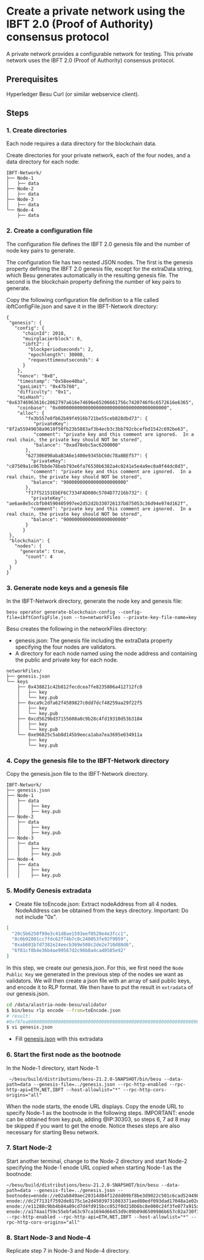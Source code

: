 # Create a private network using the IBFT 2.0 (Proof of Authority) consensus protocol

A private network provides a configurable network for testing. This private network uses the IBFT 2.0 (Proof of Authority) consensus protocol.

## Prerequisites
Hyperledger Besu
Curl (or similar webservice client).

## Steps

### 1. Create directories
Each node requires a data directory for the blockchain data.

Create directories for your private network, each of the four nodes, and a data directory for each node:
```
IBFT-Network/
├── Node-1
│   ├── data
├── Node-2
│   ├── data
├── Node-3
│   ├── data
└── Node-4
    ├── data
```
### 2. Create a configuration file
The configuration file defines the IBFT 2.0 genesis file and the number of node key pairs to generate.

The configuration file has two nested JSON nodes. The first is the genesis property defining the IBFT 2.0 genesis file, except for the extraData string, which Besu generates automatically in the resulting genesis file. The second is the blockchain property defining the number of key pairs to generate.

Copy the following configuration file definition to a file called ibftConfigFile.json and save it in the IBFT-Network directory:
```
{
 "genesis": {
   "config": {
      "chainId": 2018,
      "muirglacierblock": 0,
      "ibft2": {
        "blockperiodseconds": 2,
        "epochlength": 30000,
        "requesttimeoutseconds": 4
      }
    },
    "nonce": "0x0",
    "timestamp": "0x58ee40ba",
    "gasLimit": "0x47b760",
    "difficulty": "0x1",
    "mixHash": "0x63746963616c2062797a616e74696e65206661756c7420746f6c6572616e6365",
    "coinbase": "0x0000000000000000000000000000000000000000",
    "alloc": {
       "fe3b557e8fb62b89f4916b721be55ceb828dbd73": {
          "privateKey": "8f2a55949038a9610f50fb23b5883af3b4ecb3c3bb792cbcefbd1542c692be63",
          "comment": "private key and this comment are ignored.  In a real chain, the private key should NOT be stored",
          "balance": "0xad78ebc5ac6200000"
       },
       "627306090abaB3A6e1400e9345bC60c78a8BEf57": {
         "privateKey": "c87509a1c067bbde78beb793e6fa76530b6382a4c0241e5e4a9ec0a0f44dc0d3",
         "comment": "private key and this comment are ignored.  In a real chain, the private key should NOT be stored",
         "balance": "90000000000000000000000"
       },
       "f17f52151EbEF6C7334FAD080c5704D77216b732": {
         "privateKey": "ae6ae8e5ccbfb04590405997ee2d52d2b330726137b875053c36d94e974d162f",
         "comment": "private key and this comment are ignored.  In a real chain, the private key should NOT be stored",
         "balance": "90000000000000000000000"
       }
      }
 },
 "blockchain": {
   "nodes": {
     "generate": true,
       "count": 4
   }
 }
}
```
### 3. Generate node keys and a genesis file
In the IBFT-Network directory, generate the node key and genesis file:
```
besu operator generate-blockchain-config --config-file=ibftConfigFile.json --to=networkFiles --private-key-file-name=key
```
Besu creates the following in the networkFiles directory:

- genesis.json: The genesis file including the extraData property specifying the four nodes are validators.
- A directory for each node named using the node address and containing the public and private key for each node.
```
networkFiles/
├── genesis.json
└── keys
    ├── 0x438821c42b812fecdcea7fe8235806a412712fc0
    │   ├── key
    │   └── key.pub
    ├── 0xca9c2dfa62f4589827c0dd7dcf48259aa29f22f5
    │   ├── key
    │   └── key.pub
    ├── 0xcd5629bd37155608a0c9b28c4fd19310d53b3184
    │   ├── key
    │   └── key.pub
    └── 0xe96825c5ab8d145b9eeca1aba7ea3695e034911a
        ├── key
        └── key.pub
```
### 4. Copy the genesis file to the IBFT-Network directory
  
Copy the genesis.json file to the IBFT-Network directory.

```
IBFT-Network/
├── genesis.json
├── Node-1
│   ├── data
│   │    ├── key
│   │    ├── key.pub
├── Node-2
│   ├── data
│   │    ├── key
│   │    ├── key.pub
├── Node-3
│   ├── data
│   │    ├── key
│   │    ├── key.pub
├── Node-4
│   ├── data
│   │    ├── key
│   │    ├── key.pub
```
### 5. Modify Genesis extradata
* Create file toEncode.json:
Extract nodeAddress from all 4 nodes. NodeAddress can be obtained from the keys directory. Important: Do not include "0x".

```json
[
  "20c5b6250f99e3c41d8ae1593eef0520e4e3fcc1",
  "8c0b92801cc7fdc62f74b7c0c248053fe92f9959",
  "0xab601b7d7382e24eecb369e508c2de2e710d88d6",
  "6f81cf8b4e36b4ae99567d2c96b8a4ca40585e92"
]
```

In this step, we create our genesis.json. For this, we first need the `Node Public Key` we generated in the previous step of the nodes we want as validators. We will then create a json file with an array of said public keys, and encode it to RLP format. We then have to put the result in `extradata` of our genesis.json.

```sh
cd /data/alastria-node-besu/validator
$ bin/besu rlp encode --from=toEncode.json
# result:
#0xf87ea00000000000000000000000000000000000000000000000000000000000000000f854948c0b92801cc7fdc62f74b7c0c248053fe92f99599420c5b6250f99e3c41d8ae1593eef0520e4e3fcc194ab601b7d7382e24eecb369e508c2de2e710d88d6946f81cf8b4e36b4ae99567d2c96b8a4ca40585e92808400000000c0
$ vi genesis.json
```

* Fill [genesis.json](../configs/genesis.json) with this extradata


### 6. Start the first node as the bootnode
In the Node-1 directory, start Node-1:
```
 ~/besu/build/distributions/besu-21.2.0-SNAPSHOT/bin/besu --data-path=data --genesis-file=../genesis.json --rpc-http-enabled --rpc-http-api=ETH,NET,IBFT --host-allowlist="*" --rpc-http-cors-origins="all"
```
When the node starts, the enode URL displays. Copy the enode URL to specify Node-1 as the bootnode in the following steps. IMPORTANT: enode can be obtained from key.pub, adding @IP:30303, so steps 6, 7 ad 8 may be skipped if you want to get the enode. Notice theses steps are also necessary for starting Besu network.
 
### 7. Start Node-2
Start another terminal, change to the Node-2 directory and start Node-2 specifying the Node-1 enode URL copied when starting Node-1 as the bootnode:
```
~/besu/build/distributions/besu-21.2.0-SNAPSHOT/bin/besu --data-path=data --genesis-file=../genesis.json --bootnodes=enode://e02ab849aec20314d84f12ddd09bf8be3d9022c501c6cad52449802eb29d2bd7e20d9bece843e904cc4d1f2259e44c4d505a3cbae51e3d1e1d149bcc3d6e24ae@159.8.212.39:30303, enode://dc2f7131f7592de8175c1e2d45039731083371aed80edf093dad17048a1e02e6fc4fb6bbe3941d34d962ed6dea0deae8079430dc0186cb12d837371707483f57@159.8.212.35:30303, enode://e11288c9bb4b84a89cd7d4fd915bcc052f0d210b6bc8e000c24f3fe077a915a44dc8adf75a310812a6828d1368bd13303444564ccf928e31d13bcabef004cae9@159.8.212.41:30303, enode://a174aa1f59c55ebfa63c97ca1694d66453d9c09b09d6509986b657c02a730f323c0f441ec49a67f8d945e95daca25fb64b9c51dc892e8b1daa85edefb1f784dc@159.8.212.44:30303 --rpc-http-enabled --rpc-http-api=ETH,NET,IBFT --host-allowlist="*" --rpc-http-cors-origins="all"
```
### 8. Start Node-3 and Node-4
Replicate step 7 in Node-3 and Node-4 directory.
